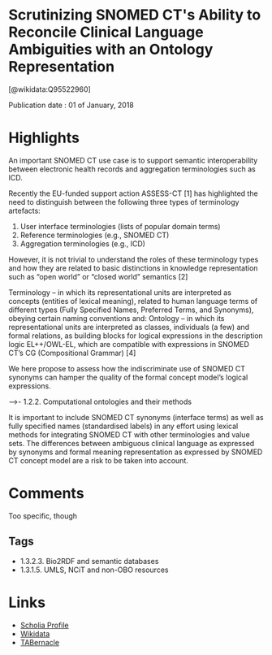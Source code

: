 
Scrutinizing SNOMED CT's Ability to Reconcile Clinical Language Ambiguities with an Ontology Representation
===========================================================================================================
  
  [@wikidata:Q95522960]  
  
Publication date : 01 of January, 2018  

# Highlights

An important SNOMED CT use case is to support semantic
interoperability between electronic health records and aggregation terminologies
such as ICD.

Recently the EU-funded support action ASSESS-CT [1] has highlighted the need to
distinguish between the following three types of terminology artefacts:
1. User interface terminologies (lists of popular domain terms)
2. Reference terminologies (e.g., SNOMED CT)
3. Aggregation terminologies (e.g., ICD)

However, it is not trivial to understand the roles of these terminology types and how they
are related to basic distinctions in knowledge representation such as “open world” or
“closed world” semantics [2]

Terminology – in which its representational units are interpreted as concepts (entities 
of lexical meaning), related to human language terms of different types (Fully
Specified Names, Preferred Terms, and Synonyms), obeying certain naming
conventions and:
 Ontology – in which its representational units are interpreted as classes, individuals
(a few) and formal relations, as building blocks for logical expressions in the
description logic EL++/OWL-EL, which are compatible with expressions in
SNOMED CT’s CG (Compositional Grammar) [4]

We here propose to assess how the indiscriminate use of SNOMED CT synonyms
can hamper the quality of the formal concept model’s logical expressions.

-->- 1.2.2. Computational ontologies and their methods

It is important to include SNOMED CT synonyms (interface terms) as well as fully
specified names (standardised labels) in any effort using lexical methods for integrating
SNOMED CT with other terminologies and value sets.
The differences between ambiguous clinical language as expressed by synonyms
and formal meaning representation as expressed by SNOMED CT concept model are a
risk to be taken into account. 


# Comments
Too specific, though


## Tags
- 1.3.2.3. Bio2RDF and semantic databases
- 1.3.1.5. UMLS, NCiT and non-OBO resources


# Links
  
 * [Scholia Profile](https://scholia.toolforge.org/work/Q95522960)  
 * [Wikidata](https://www.wikidata.org/wiki/Q95522960)  
 * [TABernacle](https://tabernacle.toolforge.org/?#/tab/manual/Q95522960/P921%3BP4510)  
